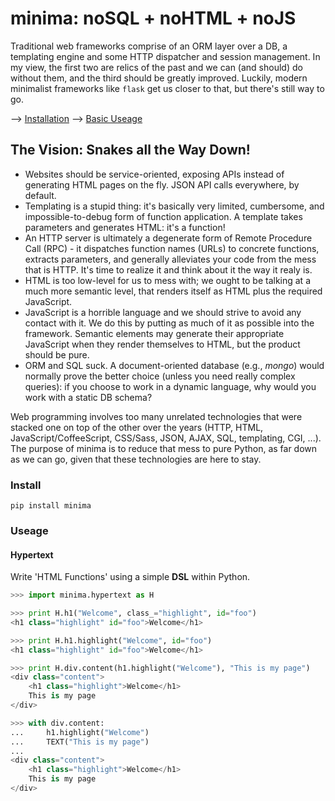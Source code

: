 minima: noSQL + noHTML + noJS
=============================

Traditional web frameworks comprise of an ORM layer over a DB, a templating engine and some
HTTP dispatcher and session management. In my view, the first two are relics of the past and
we can (and should) do without them, and the third should be greatly improved. Luckily, modern
minimalist frameworks like ``flask`` get us closer to that, but there's still way to go.

--> [Installation](#Install)
--> [Basic Useage](#Useage)

The Vision: Snakes all the Way Down!
------------------------------------

* Websites should be service-oriented, exposing APIs instead of generating HTML pages
  on the fly. JSON API calls everywhere, by default.
* Templating is a stupid thing: it's basically very limited, cumbersome, and impossible-to-debug
  form of function application. A template takes parameters and generates HTML: it's a function!
* An HTTP server is ultimately a degenerate form of Remote Procedure Call (RPC) - it dispatches
  function names (URLs) to concrete functions, extracts parameters, and generally alleviates
  your code from the mess that is HTTP. It's time to realize it and think about it the way it
  realy is.
* HTML is too low-level for us to mess with; we ought to be talking at a much more semantic
  level, that renders itself as HTML plus the required JavaScript.
* JavaScript is a horrible language and we should strive to avoid any contact with it. We do this
  by putting as much of it as possible into the framework. Semantic elements may generate their
  appropriate JavaScript when they render themselves to HTML, but the product should be pure.
* ORM and SQL suck. A document-oriented database (e.g., *mongo*) would normally prove the better
  choice (unless you need really complex queries): if you choose to work in a dynamic language,
  why would you work with a static DB schema?

Web programming involves too many unrelated technologies that were stacked one on top of the other
over the years (HTTP, HTML, JavaScript/CoffeeScript, CSS/Sass, JSON, AJAX, SQL, templating, CGI,
...). The purpose of minima is to reduce that mess to pure Python, as far down as we can go,
given that these technologies are here to stay.

### Install
`pip install minima`

### Useage
#### Hypertext
Write 'HTML Functions' using a simple **DSL** within Python.

```python
>>> import minima.hypertext as H

>>> print H.h1("Welcome", class_="highlight", id="foo")
<h1 class="highlight" id="foo">Welcome</h1>

>>> print H.h1.highlight("Welcome", id="foo")
<h1 class="highlight" id="foo">Welcome</h1>

>>> print H.div.content(h1.highlight("Welcome"), "This is my page")
<div class="content">
    <h1 class="highlight">Welcome</h1>
    This is my page
</div>

>>> with div.content:
...     h1.highlight("Welcome")
...     TEXT("This is my page")
...
<div class="content">
    <h1 class="highlight">Welcome</h1>
    This is my page
</div>
```
